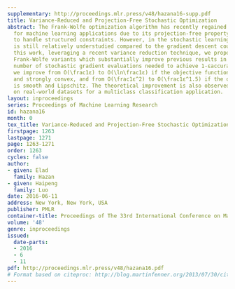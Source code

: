 ```yaml
---
supplementary: http://proceedings.mlr.press/v48/hazana16-supp.pdf
title: Variance-Reduced and Projection-Free Stochastic Optimization
abstract: The Frank-Wolfe optimization algorithm has recently regained popularity
  for machine learning applications due to its projection-free property and its ability
  to handle structured constraints. However, in the stochastic learning setting, it
  is still relatively understudied compared to the gradient descent counterpart. In
  this work, leveraging a recent variance reduction technique, we propose two stochastic
  Frank-Wolfe variants which substantially improve previous results in terms of the
  number of stochastic gradient evaluations needed to achieve 1-εaccuracy. For example,
  we improve from O(\frac1ε) to O(\ln\frac1ε) if the objective function is smooth
  and strongly convex, and from O(\frac1ε^2) to O(\frac1ε^1.5) if the objective function
  is smooth and Lipschitz. The theoretical improvement is also observed in experiments
  on real-world datasets for a multiclass classification application.
layout: inproceedings
series: Proceedings of Machine Learning Research
id: hazana16
month: 0
tex_title: Variance-Reduced and Projection-Free Stochastic Optimization
firstpage: 1263
lastpage: 1271
page: 1263-1271
order: 1263
cycles: false
author:
- given: Elad
  family: Hazan
- given: Haipeng
  family: Luo
date: 2016-06-11
address: New York, New York, USA
publisher: PMLR
container-title: Proceedings of The 33rd International Conference on Machine Learning
volume: '48'
genre: inproceedings
issued:
  date-parts:
  - 2016
  - 6
  - 11
pdf: http://proceedings.mlr.press/v48/hazana16.pdf
# Format based on citeproc: http://blog.martinfenner.org/2013/07/30/citeproc-yaml-for-bibliographies/
---
```

